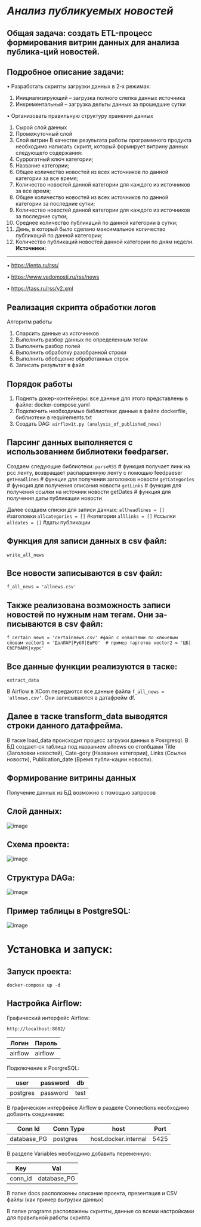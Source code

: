 ***Анализ публикуемых новостей***
==================================
**Общая задача:** создать ETL-процесс формирования витрин данных для анализа публика-ций новостей.
--------------------------------
**Подробное описание задачи:**
------------------------------
•	Разработать скрипты загрузки данных в 2-х режимах:
1. Инициализирующий – загрузка полного слепка данных источника
2. Инкрементальный – загрузка дельты данных за прошедшие сутки

•	Организовать правильную структуру хранения данных
1. Сырой слой данных
2. Промежуточный слой
3. Слой витрин
В качестве результата работы программного продукта необходимо написать скрипт, который формирует витрину данных следующего содержания:
1. Суррогатный ключ категории;
2. Название категории;
3. Общее количество новостей из всех источников по данной категории за все время;
4. Количество новостей данной категории для каждого из источников за все время;
5. Общее количество новостей из всех источников по данной категории за последние сутки;
6. Количество новостей данной категории для каждого из источников за последние сутки;
7. Среднее количество публикаций по данной категории в сутки;
8. День, в который было сделано максимальное количество публикаций по данной категории;
9. Количество публикаций новостей данной категории по дням недели.
**Источники:**
----------------
•	https://lenta.ru/rss/

•	https://www.vedomosti.ru/rss/news

•	https://tass.ru/rss/v2.xml


**Реализация скрипта обработки логов**
-------------------------------------
Алгоритм работы
1.	Спарсить данные из источников
2.	Выполнить разбор данных по определенным тегам
3.	Выполнить разбор полей
4.	Выполнить обработку разобранной строки
5.	Выполнить обобщение обработанных строк
6.	Записать результат в файл

**Порядок работы**
----------------------
1.	Поднять докер-контейнеры: все данные для этого представлены в файле: docker-compose.yaml
2.	Подключить необходимые библиотеки: данные в файле dockerfile, библиотеки в requirements.txt
3.	Создать DAG: `airflow1t.py (analysis_of_published_news)`

**Парсинг данных выполняется с использованием библиотеки feedparser.**
-----------------------------------

Создаем следующие библиотеки:
`parseRSS` # функция получает линк на рсс ленту, возвращает распаршенную ленту с помощью feedpaeser
`getHeadlines` # функция для получения заголовков новости
`getCategories` # функция для получения описания новости
`getLinks` # функция для получения ссылки на источник новости
getDates # функция для получения даты публикации новости

Далее создаем списки для записи данных:
`allheadlines = []` #заголовки
`allcategories = []` #категории
`alllinks = []` #ссылки
`alldates = []` #даты публикации

**Функция для записи данных в csv файл:**
------------------------------------

`write_all_news`

**Все новости записываются в csv файл:**
----------------------------------

`f_all_news = 'allnews.csv'`

**Также реализована возможность записи новостей по нужным нам тегам. Они за-писываются в csv файл:**
--------------------------------------

`f_certain_news = 'certainnews.csv' #файл с новостями по ключевым словам
vector1 = 'ДолЛАР|РубЛ|ЕвРО'  # пример таргетов
vector2 = 'ЦБ|СбЕРбАНК|курс'`

**Все данные функции реализуются в таске:**
------------------------------------------
`extract_data`

В Airflow в XCom передаются все данные файла `f_all_news = 'allnews.csv’`. Они записываются в датафрейм df.

**Далее в таске transform_data выводятся строки данного датафрейма.**
--------------------------------------------------------

В таске load_data происходит процесс загрузки данных в Posrgresql. В БД создает-ся таблица под названием allnews со столбцами Title (Заголовки новостей), Cate-gory (Название категории), Links (Ссылка новости), Publication_date (Время публи-кации новости).


**Формирование витрины данных**
---------------------------------

Получение данных из БД возможно с помощью запросов

**Слой данных:**
--------------------

![image](https://user-images.githubusercontent.com/114313955/209476769-651f7557-2c99-4d1a-953e-8fa5a4d1287d.png)


**Схема проекта:**
-----------------------

![image](https://user-images.githubusercontent.com/114313955/209476717-11e08bf4-0db5-4be6-9960-f43436f60ad0.png)


**Структура DAGa:**
----------------------

![image](https://user-images.githubusercontent.com/114313955/209475876-8183ada0-6ead-4c9f-8155-f24532cac2d1.png)

**Пример таблицы в PostgreSQL:**
----------------------

![image](https://user-images.githubusercontent.com/114313955/209477950-13250845-7e75-4a1e-9ae4-3926bc8bdfc0.png)


**Установка и запуск:**
===========================

**Запуск проекта:**
------------------------

`docker-compose up -d` 

**Настройка Airflow:**
------------------------

Графический интерфейс Airflow:

`http://localhost:8082/` 

Логин  | Пароль
------------- | -------------
airflow       | airflow

Подключение к PosrgreSQL:

user  | password | db
------------- | ------------- | ------------
postgres       | password | test

В графическом интерфейсе Airflow в разделе Connections необходимо добавить соединение:

Conn Id  | Conn Type | host | Port 
------------- | ------------- | ------------ | ----------------
database_PG | postgres | host.docker.internal | 5425

В разделе Variables необходимо добавить переменную:

Key  | Val
------------- | -------------
conn_id       | database_PG


В папке docs расположены описание проекта, презентация и CSV файлы (как пример выгрузки данных)

В папке programs расположены скрипты, данные со всеми настройками для правильной работы скрипта
